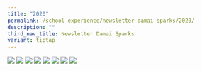 ```yaml
---
title: "2020"
permalink: /school-experience/newsletter-damai-sparks/2020/
description: ""
third_nav_title: Newsletter Damai Sparks
variant: tiptap
---
```

<a href="/images/DamaiBuzz/2020%20DMP20%20SPARKs%20FINAL-page-001.jpeg"><img src="/images/DamaiBuzz/2020%20DMP20%20SPARKs%20FINAL-page-001.jpeg"></a>
<a href="/images/DamaiBuzz/2020%20DMP20%20SPARKs%20FINAL-page-002.jpeg"><img src="/images/DamaiBuzz/2020%20DMP20%20SPARKs%20FINAL-page-002.jpeg"></a>
<a href="/images/DamaiBuzz/2020%20DMP20%20SPARKs%20FINAL-page-003.jpeg"><img src="/images/DamaiBuzz/2020%20DMP20%20SPARKs%20FINAL-page-003.jpeg"></a>
<a href="/images/DamaiBuzz/2020%20DMP20%20SPARKs%20FINAL-page-004.jpeg"><img src="/images/DamaiBuzz/2020%20DMP20%20SPARKs%20FINAL-page-004.jpeg"></a>
<a href="/images/DamaiBuzz/2020%20DMP20%20SPARKs%20FINAL-page-005.jpeg"><img src="/images/DamaiBuzz/2020%20DMP20%20SPARKs%20FINAL-page-005.jpeg"></a>
<a href="/images/DamaiBuzz/2020%20DMP20%20SPARKs%20FINAL-page-006.jpeg"><img src="/images/DamaiBuzz/2020%20DMP20%20SPARKs%20FINAL-page-006.jpeg"></a>
<a href="/images/DamaiBuzz/2020%20DMP20%20SPARKs%20FINAL-page-007.jpeg"><img src="/images/DamaiBuzz/2020%20DMP20%20SPARKs%20FINAL-page-007.jpeg"></a>
<a href="/images/DamaiBuzz/2020%20DMP20%20SPARKs%20FINAL-page-008.jpeg"><img src="/images/DamaiBuzz/2020%20DMP20%20SPARKs%20FINAL-page-008.jpeg"></a>